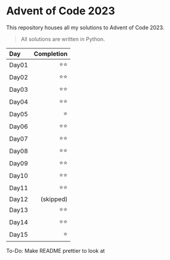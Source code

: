 # Advent of Code 2023
This repository houses all my solutions to Advent of Code 2023.
>All solutions are written in Python.

| Day   | Completion |
| :---  |  ----:   |
| Day01 | ⭐⭐ |
| Day02 | ⭐⭐ |
| Day03 | ⭐⭐ |
| Day04 | ⭐⭐ |
| Day05 | ⭐ |
| Day06 | ⭐⭐ |
| Day07 | ⭐⭐ |
| Day08 | ⭐⭐ |
| Day09 | ⭐⭐ |
| Day10 | ⭐⭐ |
| Day11 | ⭐⭐ |
| Day12 | (skipped) |
| Day13 | ⭐⭐ |
| Day14 | ⭐⭐ |
| Day15 | ⭐ |

To-Do:
Make README prettier to look at
